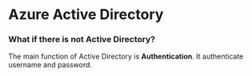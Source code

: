 # Azure Active Directory

### What if there is not Active Directory?

The main function of Active Directory is **Authentication**. It authenticate username and password.
